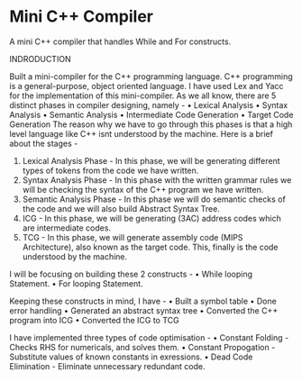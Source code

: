 # Mini C++ Compiler
A mini C++ compiler that handles While and For constructs.

INDRODUCTION

Built  a mini-compiler for the C++ programming language. C++ programming is a general-purpose, object oriented language. I have used Lex and Yacc for the implementation of this mini-compiler. 
As we all know, there are 5 distinct phases in compiler designing, namely -
•	Lexical Analysis
•	Syntax Analysis
•	Semantic Analysis
•	Intermediate Code Generation
•	Target Code Generation
The reason why we have to go through this phases is that a high level language like C++ isnt understood by the machine. Here is a brief about the stages -
1.	Lexical Analysis Phase -  In this phase, we will be generating different types of tokens from the code we have written.
2.	Syntax Analysis Phase - In this phase with the written grammar rules we will be checking the syntax of the C++ program we have written. 
3.	Semantic Analysis Phase - In this phase we will do semantic checks of the code and we will also build Abstract Syntax Tree. 
4.	ICG - In this phase, we will be generating (3AC) address codes which are intermediate codes. 
5.	TCG - In this phase, we will generate assembly code (MIPS Architecture), also known as the target code. This, finally is the code understood by the machine. 

I will be focusing on building these 2 constructs - 
•	While looping Statement.
•	For looping Statement. 

Keeping these constructs in mind, I have -
• Built a symbol table
• Done error handling
• Generated an abstract syntax tree
• Converted the C++ program into ICG 
• Converted the ICG to TCG

I have implemented three types of code optimisation - 
• Constant Folding - Checks RHS for numericals, and solves them.
• Constant Propogation - Substitute values of known constants in exressions.
• Dead Code Elimination - Eliminate unnecessary redundant code.
